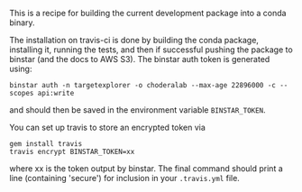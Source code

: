 This is a recipe for building the current development package into a conda
binary.

The installation on travis-ci is done by building the conda package, installing
it, running the tests, and then if successful pushing the package to binstar
(and the docs to AWS S3). The binstar auth token is generated using:
```
binstar auth -n targetexplorer -o choderalab --max-age 22896000 -c --scopes api:write
```
and should then be saved in the environment variable `BINSTAR_TOKEN`.

You can set up travis to store an encrypted token via
```
gem install travis
travis encrypt BINSTAR_TOKEN=xx
```

where xx is the token output by binstar. The final command should print a line (containing 'secure') for inclusion in your `.travis.yml` file.